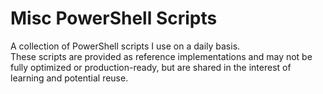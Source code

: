 # Misc PowerShell Scripts

A collection of PowerShell scripts I use on a daily basis.  
These scripts are provided as reference implementations and may not be fully optimized or production-ready, but are shared in the interest of learning and potential reuse.
